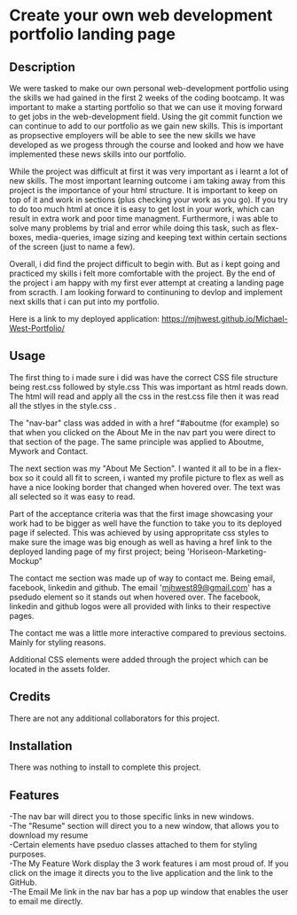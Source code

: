 

# Create your own web development portfolio landing page


## Description
We were tasked to make our own personal web-development portfolio using the skills we had gained in the first 2 weeks of the coding bootcamp.
It was important to make a starting portfolio so that we can use it moving forward to get jobs in the web-development field. Using the git commit function we can continue to add to our portfolio as we gain new skills. This is important as propsective employers will be able to see 
the new skills we have developed as we progess through the course and looked and how we have implemented these news skills into our portfolio.

While the project was difficult at first it was very important as i learnt a lot of new skills. The most important learning outcome i am taking away from this project is the importance of your html structure. It is important to keep on top of it and work in sections (plus  checking your work as you go). If you try to do too much html at once it is easy to get lost in your work, which can result in extra work and poor time managment. 
Furthermore, i was able to solve many problems by trial and error while doing this task, such as flex-boxes, media-queries, image sizing and keeping text within certain sections of the screen (just to name a few).

Overall, i did find the project difficult to begin with. But as i kept going and practiced my skills i felt more comfortable with the project. By the end of the project i am happy with my first ever attempt at creating a landing page from scracth. I  am looking forward to continuning to devlop and implement next skills that i can put into my portfolio.  

Here is a link to my deployed application:
https://mjhwest.github.io/Michael-West-Portfolio/


## Usage

The first thing to i made sure i did was have the correct CSS file structure being rest.css followed by style.css 
This was important as html reads down. The html will read and apply all the css in the rest.css file then it was read all the stlyes in the style.css . 


The "nav-bar" class was added in with a href "#aboutme (for example) so that when you clicked on the About Me in the nav part you were direct to that section of the page. The same principle was applied to Aboutme, Mywork and Contact. 


The next section was my "About Me Section". I wanted it all to be in a flex-box so it could all fit to screen, i wanted my profile picture to flex as well as have a nice looking border that changed when hovered over. The text was all selected so it was easy to read. 


Part of the acceptance criteria was that the first image showcasing your work had to be bigger as well have the function to take you to its deployed page if selected. This was achieved by using appropritate css styles to make sure the image was big enough as well as having a href link to the deployed landing page of my first project; being 'Horiseon-Marketing-Mockup"


The contact me section was made up of way to contact me. Being email, facebook, linkedin and github. The email 'mjhwest89@gmail.com'
has a psedudo element so it stands out when hovered over. The facebook, linkedin and github logos were all provided with links to their respective pages. 


The contact me was a little  more interactive compared to previous sectoins. Mainly for styling reasons.  


Additional CSS elements were added through the project which can be located in the assets folder. 


## Credits
There are not any additional collaborators for this project. 


## Installation
There was nothing to install to complete this project. 


## Features
-The nav bar will direct you to those specific links in new windows. <br>
-The "Resume" section will direct you to a new window, that allows you to download my resume <br>
-Certain elements have pseduo classes attached to them for styling purposes. <br>
-The My Feature Work display the 3 work features i am most proud of. If you click on the image it directs you to the live application and the link to the GitHub. <br> 
-The Email Me link in the nav bar has a pop up window that enables the user to email me directly. 

